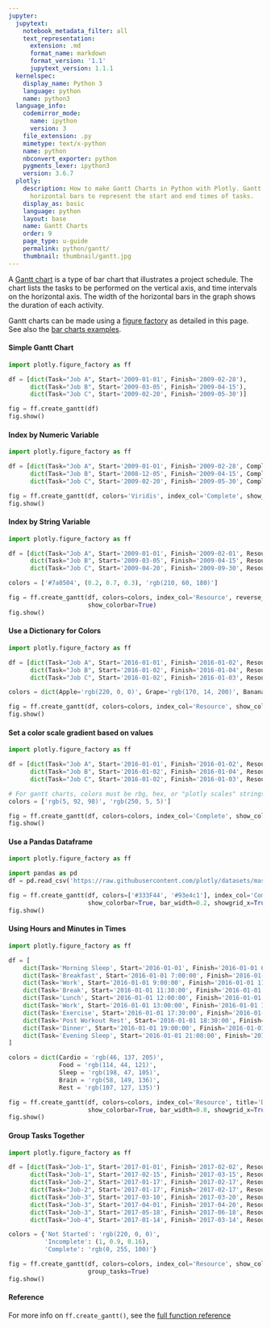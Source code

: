 ```yaml
---
jupyter:
  jupytext:
    notebook_metadata_filter: all
    text_representation:
      extension: .md
      format_name: markdown
      format_version: '1.1'
      jupytext_version: 1.1.1
  kernelspec:
    display_name: Python 3
    language: python
    name: python3
  language_info:
    codemirror_mode:
      name: ipython
      version: 3
    file_extension: .py
    mimetype: text/x-python
    name: python
    nbconvert_exporter: python
    pygments_lexer: ipython3
    version: 3.6.7
  plotly:
    description: How to make Gantt Charts in Python with Plotly. Gantt Charts use
      horizontal bars to represent the start and end times of tasks.
    display_as: basic
    language: python
    layout: base
    name: Gantt Charts
    order: 9
    page_type: u-guide
    permalink: python/gantt/
    thumbnail: thumbnail/gantt.jpg
---
```


A [Gantt chart](https://en.wikipedia.org/wiki/Gantt_chart) is a type of bar chart that illustrates a project schedule. The chart lists the tasks to be performed on the vertical axis, and time intervals on the horizontal axis. The width of the horizontal bars in the graph shows the duration of each activity.


Gantt charts can be made using a [figure factory](/python/figure-factories/) as detailed in this page. See also the [bar charts examples](https://plotly.com/python/bar-charts/).


#### Simple Gantt Chart

```python
import plotly.figure_factory as ff

df = [dict(Task="Job A", Start='2009-01-01', Finish='2009-02-28'),
      dict(Task="Job B", Start='2009-03-05', Finish='2009-04-15'),
      dict(Task="Job C", Start='2009-02-20', Finish='2009-05-30')]

fig = ff.create_gantt(df)
fig.show()
```

#### Index by Numeric Variable

```python
import plotly.figure_factory as ff

df = [dict(Task="Job A", Start='2009-01-01', Finish='2009-02-28', Complete=10),
      dict(Task="Job B", Start='2008-12-05', Finish='2009-04-15', Complete=60),
      dict(Task="Job C", Start='2009-02-20', Finish='2009-05-30', Complete=95)]

fig = ff.create_gantt(df, colors='Viridis', index_col='Complete', show_colorbar=True)
fig.show()
```

#### Index by String Variable

```python
import plotly.figure_factory as ff

df = [dict(Task="Job A", Start='2009-01-01', Finish='2009-02-01', Resource='Apple'),
      dict(Task="Job B", Start='2009-03-05', Finish='2009-04-15', Resource='Grape'),
      dict(Task="Job C", Start='2009-04-20', Finish='2009-09-30', Resource='Banana')]

colors = ['#7a0504', (0.2, 0.7, 0.3), 'rgb(210, 60, 180)']

fig = ff.create_gantt(df, colors=colors, index_col='Resource', reverse_colors=True,
                      show_colorbar=True)
fig.show()
```

#### Use a Dictionary for Colors

```python
import plotly.figure_factory as ff

df = [dict(Task="Job A", Start='2016-01-01', Finish='2016-01-02', Resource='Apple'),
      dict(Task="Job B", Start='2016-01-02', Finish='2016-01-04', Resource='Grape'),
      dict(Task="Job C", Start='2016-01-02', Finish='2016-01-03', Resource='Banana')]

colors = dict(Apple='rgb(220, 0, 0)', Grape='rgb(170, 14, 200)', Banana=(1, 0.9, 0.16))

fig = ff.create_gantt(df, colors=colors, index_col='Resource', show_colorbar=True)
fig.show()
```

#### Set a color scale gradient based on values

```python
import plotly.figure_factory as ff

df = [dict(Task="Job A", Start='2016-01-01', Finish='2016-01-02', Resource='Apple', Complete=40),
      dict(Task="Job B", Start='2016-01-02', Finish='2016-01-04', Resource='Grape', Complete=80),
      dict(Task="Job C", Start='2016-01-02', Finish='2016-01-03', Resource='Banana', Complete=10)]

# For gantt charts, colors must be rbg, hex, or "plotly scales" strings. CSS colors are not permitted.
colors = ['rgb(5, 92, 98)', 'rgb(250, 5, 5)']

fig = ff.create_gantt(df, colors=colors, index_col='Complete', show_colorbar=True, colorscale_range='auto')
fig.show()
```

#### Use a Pandas Dataframe

```python
import plotly.figure_factory as ff

import pandas as pd
df = pd.read_csv('https://raw.githubusercontent.com/plotly/datasets/master/gantt_example.csv')

fig = ff.create_gantt(df, colors=['#333F44', '#93e4c1'], index_col='Complete',
                      show_colorbar=True, bar_width=0.2, showgrid_x=True, showgrid_y=True)
fig.show()
```

#### Using Hours and Minutes in Times

```python
import plotly.figure_factory as ff

df = [
    dict(Task='Morning Sleep', Start='2016-01-01', Finish='2016-01-01 6:00:00', Resource='Sleep'),
    dict(Task='Breakfast', Start='2016-01-01 7:00:00', Finish='2016-01-01 7:30:00', Resource='Food'),
    dict(Task='Work', Start='2016-01-01 9:00:00', Finish='2016-01-01 11:25:00', Resource='Brain'),
    dict(Task='Break', Start='2016-01-01 11:30:00', Finish='2016-01-01 12:00:00', Resource='Rest'),
    dict(Task='Lunch', Start='2016-01-01 12:00:00', Finish='2016-01-01 13:00:00', Resource='Food'),
    dict(Task='Work', Start='2016-01-01 13:00:00', Finish='2016-01-01 17:00:00', Resource='Brain'),
    dict(Task='Exercise', Start='2016-01-01 17:30:00', Finish='2016-01-01 18:30:00', Resource='Cardio'),
    dict(Task='Post Workout Rest', Start='2016-01-01 18:30:00', Finish='2016-01-01 19:00:00', Resource='Rest'),
    dict(Task='Dinner', Start='2016-01-01 19:00:00', Finish='2016-01-01 20:00:00', Resource='Food'),
    dict(Task='Evening Sleep', Start='2016-01-01 21:00:00', Finish='2016-01-01 23:59:00', Resource='Sleep')
]

colors = dict(Cardio = 'rgb(46, 137, 205)',
              Food = 'rgb(114, 44, 121)',
              Sleep = 'rgb(198, 47, 105)',
              Brain = 'rgb(58, 149, 136)',
              Rest = 'rgb(107, 127, 135)')

fig = ff.create_gantt(df, colors=colors, index_col='Resource', title='Daily Schedule',
                      show_colorbar=True, bar_width=0.8, showgrid_x=True, showgrid_y=True)
fig.show()
```

#### Group Tasks Together

```python
import plotly.figure_factory as ff

df = [dict(Task="Job-1", Start='2017-01-01', Finish='2017-02-02', Resource='Complete'),
      dict(Task="Job-1", Start='2017-02-15', Finish='2017-03-15', Resource='Incomplete'),
      dict(Task="Job-2", Start='2017-01-17', Finish='2017-02-17', Resource='Not Started'),
      dict(Task="Job-2", Start='2017-01-17', Finish='2017-02-17', Resource='Complete'),
      dict(Task="Job-3", Start='2017-03-10', Finish='2017-03-20', Resource='Not Started'),
      dict(Task="Job-3", Start='2017-04-01', Finish='2017-04-20', Resource='Not Started'),
      dict(Task="Job-3", Start='2017-05-18', Finish='2017-06-18', Resource='Not Started'),
      dict(Task="Job-4", Start='2017-01-14', Finish='2017-03-14', Resource='Complete')]

colors = {'Not Started': 'rgb(220, 0, 0)',
          'Incomplete': (1, 0.9, 0.16),
          'Complete': 'rgb(0, 255, 100)'}

fig = ff.create_gantt(df, colors=colors, index_col='Resource', show_colorbar=True,
                      group_tasks=True)
fig.show()
```

#### Reference


For more info on `ff.create_gantt()`, see the [full function reference](https://plotly.com/python-api-reference/generated/plotly.figure_factory.create_gantt.html)